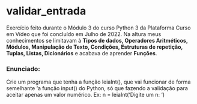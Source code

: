 # validar_entrada
Exercício feito durante o Módulo 3 do curso Python 3 da Plataforma Curso em Vídeo que foi concluído em Julho de 2022. Na altura meus conhecimentos se limitavam à **Tipos de dados, Operadores Aritméticos, Módulos, Manipulação de Texto, Condições, Estruturas de repetição, Tuplas, Listas, Dicionários** e acabava de aprender **Funções**. 

### Enunciado:

Crie um programa que tenha a função leiaInt(), que vai funcionar de forma semelhante ‘a função input() do Python, só que fazendo a validação para aceitar apenas um valor numérico. Ex: n = leiaInt(‘Digite um n: ‘)

